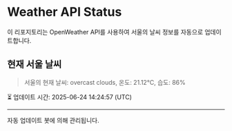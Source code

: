 
# Weather API Status

이 리포지토리는 OpenWeather API를 사용하여 서울의 날씨 정보를 자동으로 업데이트합니다.

## 현재 서울 날씨
> 서울의 현재 날씨: overcast clouds, 온도: 21.12°C, 습도: 86%

⏳ 업데이트 시간: 2025-06-24 14:24:57 (UTC)

---
자동 업데이트 봇에 의해 관리됩니다.
